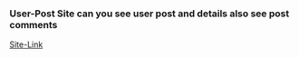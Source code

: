 <h3>User-Post Site can you see user post and details also see post comments</h3>

[Site-Link](https://social-medium.netlify.app/)